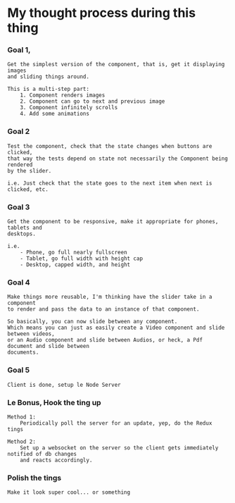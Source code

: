# My thought process during this thing

### Goal 1,
	Get the simplest version of the component, that is, get it displaying images
	and sliding things around.

	This is a multi-step part:
		1. Component renders images
		2. Component can go to next and previous image
		3. Component infinitely scrolls
		4. Add some animations

### Goal 2
	Test the component, check that the state changes when buttons are clicked,
	that way the tests depend on state not necessarily the Component being rendered
	by the slider.

	i.e. Just check that the state goes to the next item when next is clicked, etc.

### Goal 3
	Get the component to be responsive, make it appropriate for phones, tablets and
	desktops.

	i.e. 
		- Phone, go full nearly fullscreen
		- Tablet, go full width with height cap
		- Desktop, capped width, and height


### Goal 4
	Make things more reusable, I'm thinking have the slider take in a component
	to render and pass the data to an instance of that component.

	So basically, you can now slide between any component.
	Which means you can just as easily create a Video component and slide between videos,
	or an Audio component and slide between Audios, or heck, a Pdf document and slide between
	documents.


### Goal 5
	Client is done, setup le Node Server


### Le Bonus, Hook the ting up
	Method 1:
		Periodically poll the server for an update, yep, do the Redux tings

	Method 2:
		Set up a websocket on the server so the client gets immediately notified of db changes
		and reacts accordingly.


### Polish the tings

	Make it look super cool... or something
